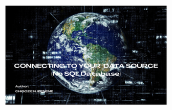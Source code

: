 ![Connect to NoSQL](https://github.com/chigozie-i/Data-Source-No-SQL/blob/main/No%20SQL%20Hero.png)
